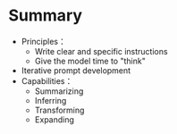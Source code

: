 # Summary

- Principles：
  - Write clear and specific instructions
  - Give the model time to "think"
- Iterative prompt development
- Capabilities：
  - Summarizing
  - Inferring
  - Transforming
  - Expanding